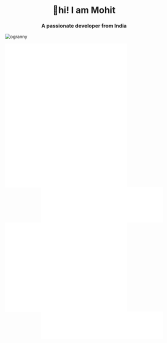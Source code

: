 <h1 align="center">👋hi! I am Mohit</h2>

<h3 align="center">A passionate developer from India</h3>

<p align="left"> <img src="https://komarev.com/ghpvc/?username=ogranny" alt="ogranny" /> </p>
<img align="left" width="390" alt="🦑" src="./github-metrics.svg">
<img align="left" width="390" alt="🦑" src="/metrics.plugin.isocalendar.svg">
<img align="right" width="390" alt="🦑" src="/metrics.plugin.traffic.svg">  
<!-- <img align="left" width="390" alt="🦑" src="/metrics.plugin.topics.icons.svg">   -->
<!-- <img align="left" width="390" alt="🦑" src="/metrics.plugin.achievements.svg">   -->
<img align="left" width="390" alt="🦑" src="/metrics.plugin.habits.facts.svg">  
<!-- <img align="left" width="390" alt="🦑" src="/metrics.plugin.16personalities.svg">   -->
<img align="right" width="390" alt="🦑" src="/metrics.plugin.languages.svg">  


